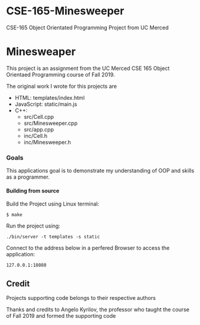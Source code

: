 # CSE-165-Minesweeper
CSE-165 Object Orientated Programming Project from UC Merced
<h1 class="code-line" data-line-start=0 data-line-end=1><a id="Minesweaper_0"></a>Minesweaper</h1>
<p class="has-line-data" data-line-start="2" data-line-end="3">This project is an assignment from the UC Merced CSE 165 Object Orientaed Programming course of Fall 2019.</p>
<p class="has-line-data" data-line-start="4" data-line-end="5">The original work I wrote for this projects are</p>
<ul>
<li class="has-line-data" data-line-start="5" data-line-end="6">HTML: templates/index.html</li>
<li class="has-line-data" data-line-start="6" data-line-end="7">JavaScript: static/main.js</li>
<li class="has-line-data" data-line-start="7" data-line-end="14">C++:
<ul>
<li class="has-line-data" data-line-start="8" data-line-end="9">src/Cell.cpp</li>
<li class="has-line-data" data-line-start="9" data-line-end="10">src/Minesweeper.cpp</li>
<li class="has-line-data" data-line-start="10" data-line-end="11">src/app.cpp</li>
<li class="has-line-data" data-line-start="11" data-line-end="12">inc/Cell.h</li>
<li class="has-line-data" data-line-start="12" data-line-end="14">inc/Minesweeper.h</li>
</ul>
</li>
</ul>
<h3 class="code-line" data-line-start=14 data-line-end=15><a id="Goals_14"></a>Goals</h3>
<p class="has-line-data" data-line-start="15" data-line-end="16">This applications goal is to demonstrate my understanding of OOP and skills as a programmer.</p>
<h4 class="code-line" data-line-start=17 data-line-end=18><a id="Building_from_source_17"></a>Building from source</h4>
<p class="has-line-data" data-line-start="18" data-line-end="19">Build the Project using Linux terminal:</p>
<pre><code class="has-line-data" data-line-start="20" data-line-end="22" class="language-sh">$ make
</code></pre>
<p class="has-line-data" data-line-start="22" data-line-end="23">Run the project using:</p>
<pre><code class="has-line-data" data-line-start="24" data-line-end="26" class="language-sh">./bin/server -t templates <span class="hljs-operator">-s</span> static
</code></pre>
<p class="has-line-data" data-line-start="26" data-line-end="27">Connect to the address below in a perfered Browser to access the application:</p>
<pre><code class="has-line-data" data-line-start="28" data-line-end="30" class="language-sh"><span class="hljs-number">127.0</span>.<span class="hljs-number">0.1</span>:<span class="hljs-number">18080</span>
</code></pre>
<h2 class="code-line" data-line-start=31 data-line-end=32><a id="Credit_31"></a>Credit</h2>
<p class="has-line-data" data-line-start="33" data-line-end="34">Projects supporting code belongs to their respective authors</p>
<p class="has-line-data" data-line-start="35" data-line-end="36">Thanks and credits to Angelo Kyrilov, the professor who taught the course of Fall 2019 and formed the supporting code</p>
</body></html>
